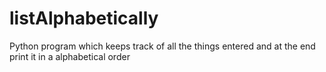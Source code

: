 # listAlphabetically
Python program which keeps track of all the things entered and at the end print it in a alphabetical order
